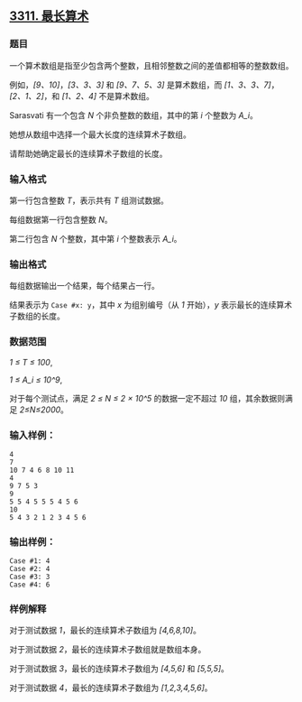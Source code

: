 ## [3311. 最长算术](https://www.acwing.com/problem/content/3314/)

### 题目

一个算术数组是指至少包含两个整数，且相邻整数之间的差值都相等的整数数组。

例如，*[9、10]*，*[3、3、3]* 和 *[9、7、5、3]* 是算术数组，而 *[1、3、3、7]*，*[2、1、2]*，和 *[1、2、4]* 不是算术数组。

Sarasvati 有一个包含 *N* 个非负整数的数组，其中的第 *i* 个整数为 *A_i*。

她想从数组中选择一个最大长度的连续算术子数组。

请帮助她确定最长的连续算术子数组的长度。

### 输入格式

第一行包含整数 *T*，表示共有 *T* 组测试数据。

每组数据第一行包含整数 *N*。

第二行包含 *N* 个整数，其中第 *i* 个整数表示 *A_i*。

### 输出格式

每组数据输出一个结果，每个结果占一行。

结果表示为 `Case #x: y`，其中 *x* 为组别编号（从 *1* 开始），*y* 表示最长的连续算术子数组的长度。

### 数据范围

*1 ≤ T ≤ 100*,

*1 ≤ A_i ≤ 10^9*,

对于每个测试点，满足 *2 ≤ N ≤ 2 × 10^5* 的数据一定不超过 *10* 组，其余数据则满足 *2≤N≤2000*。

### 输入样例：

```
4
7
10 7 4 6 8 10 11
4
9 7 5 3
9
5 5 4 5 5 5 4 5 6
10
5 4 3 2 1 2 3 4 5 6
```

### 输出样例：

```
Case #1: 4
Case #2: 4
Case #3: 3
Case #4: 6
```

### 样例解释

对于测试数据 *1*，最长的连续算术子数组为 *[4,6,8,10]*。

对于测试数据 *2*，最长的连续算术子数组就是数组本身。

对于测试数据 *3*，最长的连续算术子数组为 *[4,5,6]* 和 *[5,5,5]*。

对于测试数据 *4*，最长的连续算术子数组为 *[1,2,3,4,5,6]*。
